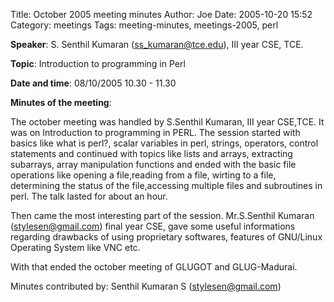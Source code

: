 Title: October 2005 meeting minutes
Author: Joe
Date: 2005-10-20 15:52
Category: meetings
Tags: meeting-minutes, meetings-2005, perl

**Speaker**: S. Senthil Kumaran (ss_kumaran@tce.edu), III year CSE, TCE.

**Topic**: Introduction to programming in Perl

**Date and time**: 08/10/2005 10.30 - 11.30

**Minutes of the meeting**:

The october meeting was handled by S.Senthil Kumaran, III year CSE,TCE. It was on Introduction to programming in PERL. The session started with basics like what is perl?, scalar variables in perl, strings, operators, control statements and continued with topics like lists and arrays, extracting
subarrays, array manipulation functions and ended with the basic file operations like opening a file,reading from a file, wirting to a file, determining the status of the file,accessing multiple files and subroutines in perl. The talk lasted for about an hour.

Then came the most interesting part of the session. Mr.S.Senthil Kumaran (stylesen@gmail.com) final year CSE, gave some useful informations regarding drawbacks of using proprietary softwares, features of GNU/Linux Operating System like VNC etc.

With that ended the october meeting of
GLUGOT and GLUG-Madurai.

Minutes contributed by: Senthil Kumaran S (stylesen@gmail.com)
